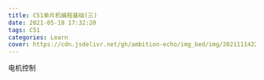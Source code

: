 ```yaml
---
title: C51单片机编程基础(三)
date: 2021-05-18 17:32:20
tags: C51
categories: Learn
cover: https://cdn.jsdelivr.net/gh/ambition-echo/img_bed/img/20211114222243.png
---
```

电机控制
<!-- more -->
